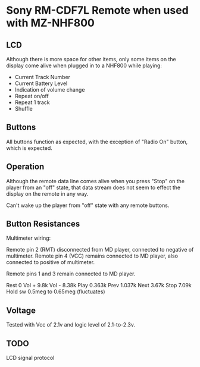 Sony RM-CDF7L Remote when used with MZ-NHF800
=========================================

## LCD

Although there is more space for other items, only some items on the display
come alive when plugged in to a NHF800 while playing:

  * Current Track Number
  * Current Battery Level
  * Indication of volume change
  * Repeat on/off
  * Repeat 1 track
  * Shuffle

## Buttons

All buttons function as expected, with the exception of "Radio On" button, which
is expected.

## Operation

Although the remote data line comes alive when you press "Stop" on the player
from an "off" state, that data stream does not seem to effect the display on the
remote in any way.

Can't wake up the player from "off" state with any remote buttons.

## Button Resistances

Multimeter wiring:

Remote pin 2 (RMT) disconnected from MD player, connected to negative of multimeter.
Remote pin 4 (VCC) remains connected to MD player, also connected to positive of multimeter.

Remote pins 1 and 3 remain connected to MD player.

Rest    0
Vol +   9.8k
Vol -   8.38k
Play    0.363k
Prev    1.037k
Next    3.67k
Stop    7.09k
Hold sw 0.5meg to 0.65meg (fluctuates)

## Voltage

Tested with Vcc of 2.1v and logic level of 2.1-to-2.3v.

## TODO

LCD signal protocol
